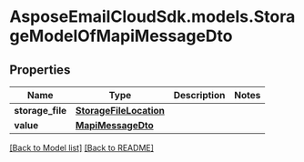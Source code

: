 # AsposeEmailCloudSdk.models.StorageModelOfMapiMessageDto
## Properties
Name | Type | Description | Notes
------------ | ------------- | ------------- | -------------
**storage_file** | [**StorageFileLocation**](StorageFileLocation.md) |  | 
**value** | [**MapiMessageDto**](MapiMessageDto.md) |  | 



[[Back to Model list]](Models.md) [[Back to README]](README.md)


